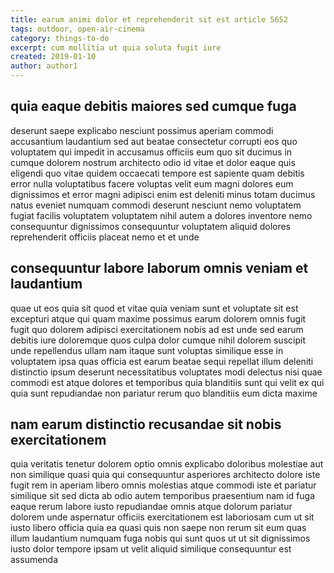 ```yaml
---
title: earum animi dolor et reprehenderit sit est article 5652
tags: outdoor, open-air-cinema
category: things-to-do
excerpt: cum mollitia ut quia soluta fugit iure
created: 2019-01-10
author: author1
---
```


## quia eaque debitis maiores sed cumque fuga

deserunt saepe explicabo nesciunt possimus aperiam commodi accusantium laudantium sed aut beatae consectetur corrupti eos quo voluptatem qui impedit in accusamus officiis eum quo sit ducimus in cumque dolorem nostrum architecto odio id vitae et dolor eaque quis eligendi quo vitae quidem occaecati tempore est sapiente quam debitis error nulla voluptatibus facere voluptas velit eum magni dolores eum dignissimos et error magni adipisci enim est deleniti minus totam ducimus natus eveniet numquam commodi deserunt nesciunt nemo voluptatem fugiat facilis voluptatem voluptatem nihil autem a dolores inventore nemo consequuntur dignissimos consequuntur voluptatem aliquid dolores reprehenderit officiis placeat nemo et et unde

## consequuntur labore laborum omnis veniam et laudantium

quae ut eos quia sit quod et vitae quia veniam sunt et voluptate sit est excepturi atque qui quam maxime possimus earum dolorem omnis fugit fugit quo dolorem adipisci exercitationem nobis ad est unde sed earum debitis iure doloremque quos culpa dolor cumque nihil dolorem suscipit unde repellendus ullam nam itaque sunt voluptas similique esse in voluptatem ipsa quas officia est earum beatae sequi repellat illum deleniti distinctio ipsum deserunt necessitatibus voluptates modi delectus nisi quae commodi est atque dolores et temporibus quia blanditiis sunt qui velit ex qui quia sunt repudiandae non pariatur rerum quo blanditiis eum dicta maxime

## nam earum distinctio recusandae sit nobis exercitationem

quia veritatis tenetur dolorem optio omnis explicabo doloribus molestiae aut non similique quasi quia qui consequuntur asperiores architecto dolore iste fugit rem in aperiam libero omnis molestias atque commodi iste et pariatur similique sit sed dicta ab odio autem temporibus praesentium nam id fuga eaque rerum labore iusto repudiandae omnis atque dolorum pariatur dolorem unde aspernatur officiis exercitationem est laboriosam cum ut sit iusto libero officia quia ea quasi quis non saepe non rerum sit eum quas illum laudantium numquam fuga nobis qui sunt quos ut ut sit dignissimos iusto dolor tempore ipsam ut velit aliquid similique consequuntur est assumenda
